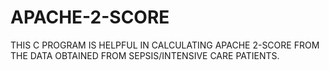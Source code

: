 # APACHE-2-SCORE
THIS C PROGRAM IS HELPFUL IN CALCULATING APACHE 2-SCORE FROM THE DATA OBTAINED FROM SEPSIS/INTENSIVE CARE PATIENTS.
